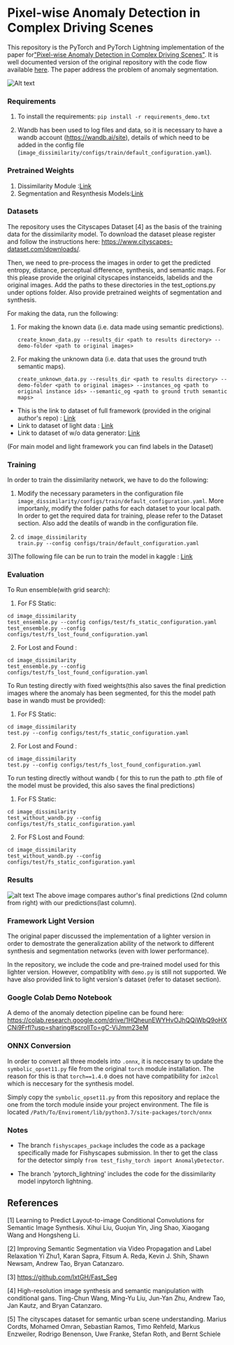 # Pixel-wise Anomaly Detection in Complex Driving Scenes
This repository is the PyTorch and PyTorch Lightning implementation of the paper for["Pixel-wise Anomaly Detection in Complex Driving Scenes"](https://arxiv.org/abs/2103.05445). It is well documented version of the original repository with the code flow available [here](https://github.com/giandbt/synboost). The paper address the problem of anomaly segmentation.

![Alt text](display_images/methodology.png?raw=true "Methodology")

### Requirements

1) To install the requirements:
```pip install -r requirements_demo.txt```

2) Wandb has been used to log files and data, so it is necessary to have a wandb account (https://wandb.ai/site), details of which need to be added in the config file (`image_dissimilarity/configs/train/default_configuration.yaml`). 


### Pretrained Weights

1) Dissimilarity Module :[Link](https://drive.google.com/drive/folders/16ELWb4Qu0AZ5dolf1vT5SoIkpdNR59DR?usp=sharing)
3) Segmentation and Resynthesis Models:[Link](http://robotics.ethz.ch/~asl-datasets/Dissimilarity/models.tar)


### Datasets 
The repository uses the Cityscapes Dataset [4] as the basis of the training data for the dissimilarity model. 
To download the dataset please register and follow the instructions here: https://www.cityscapes-dataset.com/downloads/.

Then, we need to pre-process the images in order to get the predicted entropy, distance, perceptual difference, synthesis, and semantic maps.
For this please provide the original cityscapes instanceids, labelids and the original images. Add the paths to these directories in the test_options.py under options folder.
Also provide pretrained weights of segmentation and synthesis.

For making the data, run the following:

1) For making the known data (i.e. data made using semantic predictions).
   ```
   create_known_data.py --results_dir <path to results directory> --demo-folder <path to original images>
   ```

2) For making the unknown data (i.e. data that uses the ground truth semantic maps).
   ```
   create_unknown_data.py --results_dir <path to results directory> --demo-folder <path to original images> --instances_og <path to original instance ids> --semantic_og <path to ground truth semantic maps>
   ```

- This is the link to dataset of full framework (provided in the original author's repo) : [Link](http://robotics.ethz.ch/~asl-datasets/Dissimilarity/data_processed.tar)
- Link to dataset of light data : [Link](https://www.kaggle.com/shashwatnaidu07/light-data-synboost)
- Link to dataset of w/o data generator: [Link](https://www.kaggle.com/shashwatnaidu/synboostwo-data-generator)

(For main model and light framework you can find labels in the Dataset)


### Training 
In order to train the dissimilarity network, we have to do the following:

1) Modify the necessary parameters in the configuration file `image_dissimilarity/configs/train/default_configuration.yaml`. 
More importanly, modify the folder paths for each dataset to your local path. In order to get the required data for training, please 
refer to the Dataset section. Also add the deatils of wandb in the configuration file.
2) ```
   cd image_dissimilarity
   train.py --config configs/train/default_configuration.yaml
   ```
3)The following file can be run to train the model in kaggle : [Link](https://www.kaggle.com/cshanmukhsivasai/synboost-pytorch/edit)

### Evaluation
To Run ensemble(with grid search):
1) For FS Static: 
```
cd image_dissimilarity
test_ensemble.py --config configs/test/fs_static_configuration.yaml 
test_ensemble.py --config configs/test/fs_lost_found_configuration.yaml 
```

2) For Lost and Found : 
```
cd image_dissimilarity
test_ensemble.py --config configs/test/fs_lost_found_configuration.yaml 
```

To Run testing directly with fixed weights(this also saves the final prediction images where the anomaly has been segmented, for this the model path base in wandb must be provided):
1) For FS Static: 
```
cd image_dissimilarity
test.py --config configs/test/fs_static_configuration.yaml 
``` 
2) For Lost and Found : 
```
cd image_dissimilarity
test.py --config configs/test/fs_lost_found_configuration.yaml 
```
To run testing directly without wandb ( for this to run the path to .pth file of the model must be provided, this also saves the final predictions)
1) For FS Static:
```
cd image_dissimilarity
test_without_wandb.py --config configs/test/fs_static_configuration.yaml 
```
2) For FS Lost and Found:
```
cd image_dissimilarity
test_without_wandb.py --config configs/test/fs_static_configuration.yaml 
```
   
### Results

![alt text](https://github.com/manideep1108/synboost/blob/master/display_images/Comapring%20oututs%20of%20ours%20and%20authors.jpeg?raw=true)
The above image compares author's final predictions (2nd column from right) with our predictions(last column).


### Framework Light Version 
The original paper discussed the implementation of a lighter version in order to demostrate the generalization ability of the network to different
synthesis and segmentation networks (even with lower performance).

In the repository, we include the code and pre-trained model used for this lighter version. However, compatiblity with `demo.py` is still not supported. 
We have also provided link to light version's dataset (refer to dataset section).


### Google Colab Demo Notebook
A demo of the anomaly detection pipeline can be found here: https://colab.research.google.com/drive/1HQheunEWYHvOJhQQiWbQ9oHXCNi9Frfl?usp=sharing#scrollTo=gC-ViJmm23eM

### ONNX Conversion 

In order to convert all three models into `.onnx`, it is neccesary to update the `symbolic_opset11.py` file from the
original `torch` module installation. The reason for this is that `torch==1.4.0` does not have compatibility for `im2col`
which is neccesary for the synthesis model. 

Simply copy the `symbolic_opset11.py` from this repository and replace the one from the torch module inside your project environment. 
The file is located `/Path/To/Enviroment/lib/python3.7/site-packages/torch/onnx`

### Notes 

- The branch `fishyscapes_package` includes the code as a package specifically made for Fishyscapes submission.
In ther to get the class for the detector simply `from test_fishy_torch import AnomalyDetector`.

- The branch 'pytorch_lightning' includes the code for the dissimilarity model inpytorch lightning.



## References
[1] Learning to Predict Layout-to-image Conditional Convolutions for Semantic Image Synthesis.
Xihui Liu, Guojun Yin, Jing Shao, Xiaogang Wang and Hongsheng Li.

[2] Improving Semantic Segmentation via Video Propagation and Label Relaxation
Yi Zhu1, Karan Sapra, Fitsum A. Reda, Kevin J. Shih, Shawn Newsam, Andrew Tao, Bryan Catanzaro.

[3] https://github.com/lxtGH/Fast_Seg

[4] High-resolution image synthesis and semantic manipulation with conditional gans.
Ting-Chun Wang, Ming-Yu Liu, Jun-Yan Zhu, Andrew Tao, Jan Kautz, and Bryan Catanzaro. 

[5] The cityscapes dataset for semantic urban scene understanding. 
Marius Cordts, Mohamed Omran, Sebastian Ramos, Timo Rehfeld, Markus Enzweiler, Rodrigo Benenson, Uwe Franke, Stefan Roth, and Bernt Schiele
